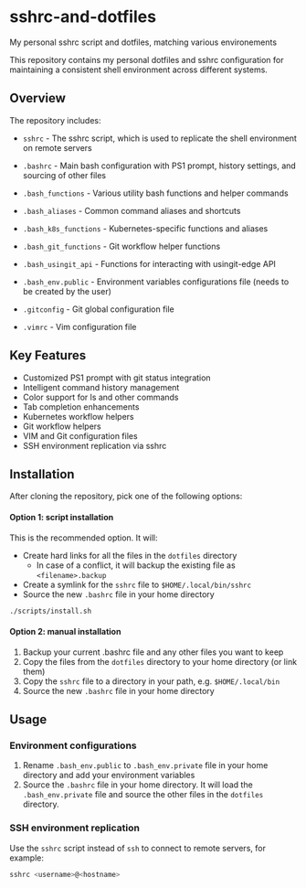 # sshrc-and-dotfiles
My personal sshrc script and dotfiles, matching various environements 

This repository contains my personal dotfiles and sshrc configuration for maintaining a consistent shell environment across different systems.

## Overview

The repository includes:

- `sshrc` - The sshrc script, which is used to replicate the shell environment on remote servers

- `.bashrc` - Main bash configuration with PS1 prompt, history settings, and sourcing of other files
- `.bash_functions` - Various utility bash functions and helper commands
- `.bash_aliases` - Common command aliases and shortcuts
- `.bash_k8s_functions` - Kubernetes-specific functions and aliases
- `.bash_git_functions` - Git workflow helper functions
- `.bash_usingit_api` - Functions for interacting with usingit-edge API
- `.bash_env.public` - Environment variables configurations file (needs to be created by the user)
- `.gitconfig` - Git global configuration file
- `.vimrc` - Vim configuration file

## Key Features

- Customized PS1 prompt with git status integration
- Intelligent command history management
- Color support for ls and other commands
- Tab completion enhancements
- Kubernetes workflow helpers
- Git workflow helpers
- VIM and Git configuration files
- SSH environment replication via sshrc

## Installation

After cloning the repository, pick one of the following options:

#### Option 1: script installation

This is the recommended option. It will:
- Create hard links for all the files in the `dotfiles` directory
    - In case of a conflict, it will backup the existing file as `<filename>.backup`
- Create a symlink for the `sshrc` file to `$HOME/.local/bin/sshrc`
- Source the new `.bashrc` file in your home directory

```bash
./scripts/install.sh
```

#### Option 2: manual installation

1. Backup your current .bashrc file and any other files you want to keep
2. Copy the files from the `dotfiles` directory to your home directory (or link them)
3. Copy the `sshrc` file to a directory in your path, e.g. `$HOME/.local/bin`
4. Source the new `.bashrc` file in your home directory


## Usage

### Environment configurations

1. Rename `.bash_env.public` to `.bash_env.private` file in your home directory and add your environment variables
2. Source the `.bashrc` file in your home directory. It will load the `.bash_env.private` file and source the other files in the `dotfiles` directory.

### SSH environment replication

Use the `sshrc` script instead of `ssh` to connect to remote servers, for example:

```bash
sshrc <username>@<hostname>
```
